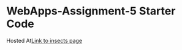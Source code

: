 # WebApps-Assignment-5 Starter Code

Hosted At[Link to insects page](https://44-563-web-apps-f22.github.io/44563-webapps-assignment-5-KeerthiKamani6/insects.html)

